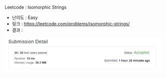Leetcode : Isomorphic Strings

- 난이도 : Easy
- 링크 : https://leetcode.com/problems/isomorphic-strings/
- 결과 :

![Alt text](/src/main/java/isomorphic_strings/isomorphic-strings-submission.PNG "isomorphic-strings-submission.PNG")